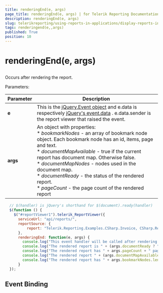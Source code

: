 ```yaml
---
title: renderingEnd(e, args)
page_title: renderingEnd(e, args) | for Telerik Reporting Documentation
description: renderingEnd(e, args)
slug: telerikreporting/using-reports-in-applications/display-reports-in-applications/web-application/html5-report-viewer/api-reference/reportviewer/events/renderingend(e,-args)
tags: renderingend(e,,args)
published: True
position: 10
---
```


# renderingEnd(e, args)



## 

Occurs after rendering the report.

Parameters:


| Parameter | Description |
| ------ | ------ |
| __e__ |This is the [jQuery.Event object](https://api.jquery.com/category/events/event-object/) and e.data is respectively [jQuery's event.data](https://api.jquery.com/event.data/) . e.data.sender is the report viewer that raised the event.|
| __args__ |An object with properties:<br/>*  *bookmarkNodes* - an array of bookmark node object. Each bookmark node has an id, items, page and text.<br/>*  *documentMapAvailable* - true if the current report has document map. Otherwise false.<br/>*  *documentMapNodes* - nodes used in the document map.<br/>*  *documentReady* - the status of the rendered report.<br/>*  *pageCount* - the page count of the rendered report|




	
````js
  // $(handler) is jQuery's shorthand for $(document).ready(handler)
  $(function () {
    $("#reportViewer1").telerik_ReportViewer({
      serviceUrl: "api/reports/",
      reportSource: {
          report: "Telerik.Reporting.Examples.CSharp.Invoice, CSharp.ReportLibrary"
      },
      renderingEnd: function(e, args) { 
        console.log("This event handler will be called after rendering the report."); 
        console.log("The rendered report is " + (args.documentReady ? "" : "not") + " ready."); 
        console.log("The rendered report has " + args.pageCount + " pages.");
        console.log("The rendered report " + (args.documentMapAvailable ? "has" : "does not have") + " document map.");
        console.log("The rendered report has " + args.bookmarkNodes.length + " nodes");
      }
  });
````



## Event Binding
